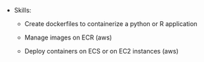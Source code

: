 * Skills:

    * Create dockerfiles to containerize a python or R application

    * Manage images on ECR (aws)

    * Deploy containers on ECS or on EC2 instances (aws)
